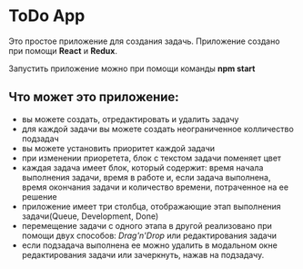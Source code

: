 # ToDo App

Это простое приложение для создания задачь.
Приложение создано при помощи **React** и **Redux**.

Запустить приложение можно при помощи команды **npm start**

## Что может это приложение:

- вы можете создать, отредактировать и удалить задачу
- для каждой задачи вы можете создать неограниченное колличество подзадач
- вы можете установить приоритет каждой задачи
- при изменении приоретета, блок с текстом задачи поменяет цвет
- каждая задача имеет блок, который содержит: время начала выполнения задачи, время в работе и, если задача выполнена, время окончания задачи и количество времени, потраченное на ее решение
- приложение имеет три столбца, отображающие этап выполнения задачи(Queue, Development, Done)
- перемещение задачи с одного этапа в другой реализовано при помощи двух способов: _Drag'n'Drop_ или редактирования задачи
- если подзадача выполнена ее можно удалить в модальном окне редактирования задачи или зачеркнуть, нажав на подзадачу.
